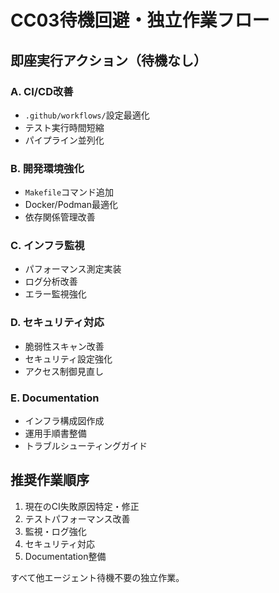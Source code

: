 # CC03待機回避・独立作業フロー

## 即座実行アクション（待機なし）

### A. CI/CD改善
- `.github/workflows/`設定最適化
- テスト実行時間短縮
- パイプライン並列化

### B. 開発環境強化
- `Makefile`コマンド追加
- Docker/Podman最適化
- 依存関係管理改善

### C. インフラ監視
- パフォーマンス測定実装
- ログ分析改善
- エラー監視強化

### D. セキュリティ対応
- 脆弱性スキャン改善
- セキュリティ設定強化
- アクセス制御見直し

### E. Documentation
- インフラ構成図作成
- 運用手順書整備
- トラブルシューティングガイド

## 推奨作業順序
1. 現在のCI失敗原因特定・修正
2. テストパフォーマンス改善
3. 監視・ログ強化
4. セキュリティ対応
5. Documentation整備

すべて他エージェント待機不要の独立作業。